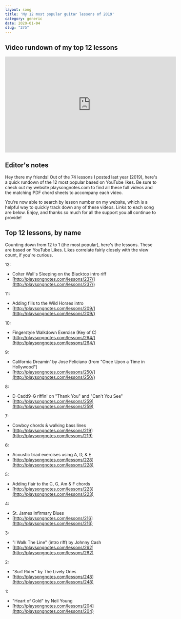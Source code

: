 ```yaml
---
layout: song
title: 'My 12 most popular guitar lessons of 2019'
category: generic
date: 2020-01-04
slug: "275"
---
```


## Video rundown of my top 12 lessons

<iframe width="560" height="315" src="https://www.youtube.com/embed/-goFZZnG9Uk" frameborder="0" allow="accelerometer; autoplay; encrypted-media; gyroscope; picture-in-picture" allowfullscreen></iframe>

## Editor's notes

Hey there my friends! Out of the 74 lessons I posted last year (2019), here's a quick rundown of the 12 most popular based on YouTube likes. Be sure to check out my website playsongnotes.com to find all these full videos and the matching PDF chord sheets to accompany each video.

You're now able to search by lesson number on my website, which is a helpful way to quickly track down any of these videos. Links to each song are below. Enjoy, and thanks so much for all the support you all continue to provide!

## Top 12 lessons, by name

Counting down from 12 to 1 (the most popular), here's the lessons. These are based on YouTube Likes. Likes correlate fairly closely with the view count, if you're curious.

12:
- Colter Wall's Sleeping on the Blacktop intro riff
- [http://playsongnotes.com/lessons/237/](http://playsongnotes.com/lessons/237/)

11:
- Adding fills to the Wild Horses intro
- [http://playsongnotes.com/lessons/209/](http://playsongnotes.com/lessons/209/)

10:
- Fingerstyle Walkdown Exercise (Key of C)
- [http://playsongnotes.com/lessons/264/](http://playsongnotes.com/lessons/264/)

9:
- California Dreamin' by Jose Feliciano (from "Once Upon a Time in Hollywood")
- [http://playsongnotes.com/lessons/250/](http://playsongnotes.com/lessons/250/)

8:
- D-Cadd9-G riffin' on "Thank You" and "Can't You See"
- [http://playsongnotes.com/lessons/259](http://playsongnotes.com/lessons/259)

7:
- Cowboy chords & walking bass lines
- [http://playsongnotes.com/lessons/219](http://playsongnotes.com/lessons/219)

6:
- Acoustic triad exercises using A, D, & E
- [http://playsongnotes.com/lessons/228](http://playsongnotes.com/lessons/228)

5:
- Adding flair to the C, G, Am & F chords
- [http://playsongnotes.com/lessons/223](http://playsongnotes.com/lessons/223)

4:
- St. James Infirmary Blues
- [http://playsongnotes.com/lessons/216](http://playsongnotes.com/lessons/216)

3:
- "I Walk The Line" (intro riff) by Johnny Cash
- [http://playsongnotes.com/lessons/262](http://playsongnotes.com/lessons/262)

2:
- "Surf Rider" by The Lively Ones
- [http://playsongnotes.com/lessons/248](http://playsongnotes.com/lessons/248)

1:
- "Heart of Gold" by Neil Young
- [http://playsongnotes.com/lessons/204](http://playsongnotes.com/lessons/204)
